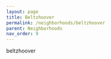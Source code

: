 ```yaml
---
layout: page
title: Beltzhoover
permalink: /neighborhoods/beltzhoover
parent: Neighborhoods
nav_order: 9
---
```


beltzhoover